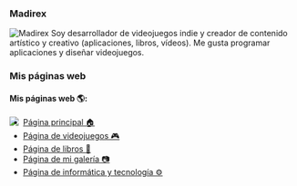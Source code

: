 ### Madirex

![Madirex]() Soy desarrollador de videojuegos indie y creador de contenido artístico y creativo (aplicaciones, libros, vídeos). Me gusta programar aplicaciones y diseñar videojuegos.

### Mis páginas web






#### Mis páginas web 🌎:
<a href="https://www.madirex.com/"><img align="left" src="https://i.imgur.com/nYtcu63.gif"></a>
- <a href="https://www.madirex.com/">Página principal 🏠</a>
- <a href="https://games.madirex.com/">Página de videojuegos 🎮</a>
- <a href="https://books.madirex.com/">Página de libros 📕</a>
- <a href="https://art.madirex.com/">Página de mi galería 📷</a>
- <a href="https://tech.madirex.com/">Página de informática y tecnología ⚙</a>
